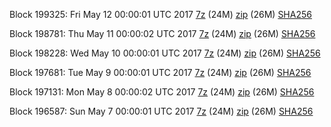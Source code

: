 Block 199325: Fri May 12 00:00:01 UTC 2017 [7z](https://transfer.sh/12qf29/bootstrap.dat.20170512.7z) (24M) [zip](https://transfer.sh/rog1S/bootstrap.dat.20170512.zip) (26M) [SHA256](https://transfer.sh/eRZzR/sha256.txt)

Block 198781: Thu May 11 00:00:02 UTC 2017 [7z](https://transfer.sh/V22F/bootstrap.dat.20170511.7z) (24M) [zip](https://transfer.sh/aKlYG/bootstrap.dat.20170511.zip) (26M) [SHA256](https://transfer.sh/2qL12/sha256.txt)

Block 198228: Wed May 10 00:00:01 UTC 2017 [7z](https://transfer.sh/gn5X8/bootstrap.dat.20170510.7z) (24M) [zip](https://transfer.sh/nuD57/bootstrap.dat.20170510.zip) (26M) [SHA256](https://transfer.sh/L3b1F/sha256.txt)

Block 197681: Tue May  9 00:00:01 UTC 2017 [7z](https://transfer.sh/tGPAN/bootstrap.dat.20170509.7z) (24M) [zip](https://transfer.sh/dhkvb/bootstrap.dat.20170509.zip) (26M) [SHA256](https://transfer.sh/s4vN3/sha256.txt)

Block 197131: Mon May  8 00:00:02 UTC 2017 [7z](https://transfer.sh/G5vpp/bootstrap.dat.20170508.7z) (24M) [zip](https://transfer.sh/8mSlK/bootstrap.dat.20170508.zip) (26M) [SHA256](https://transfer.sh/4ql1z/sha256.txt)

Block 196587: Sun May  7 00:00:01 UTC 2017 [7z](https://transfer.sh/t8Pfl/bootstrap.dat.20170507.7z) (24M) [zip](https://transfer.sh/3sbKZ/bootstrap.dat.20170507.zip) (26M) [SHA256](https://transfer.sh/W14wG/sha256.txt)
